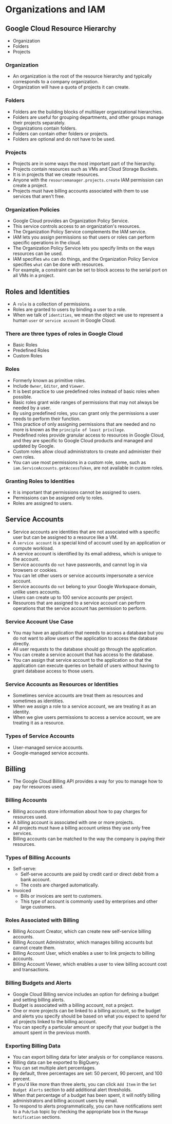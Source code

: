 # Organizations and IAM

## Google Cloud Resource Hierarchy

- Organization
- Folders
- Projects

### Organization

- An organization is the root of the resource hierarchy and typically corresponds to a company organization.
- Organization will have a quota of projects it can create.

### Folders

- Folders are the building blocks of multilayer organizational hierarchies. 
- Folders are useful for grouping departments, and other groups manage their projects separately.
- Organizations contain folders. 
- Folders can contain other folders or projects. 
- Folders are optional and do not have to be used.

### Projects

- Projects are in some ways the most important part of the hierarchy. 
- Projects contain resources such as VMs and Cloud Storage Buckets.
- It is in projects that we create resources.
- Anyone with the `resourcemanager.projects.create` IAM permission can create a project.
- Projects must have billing accounts associated with them to use services that aren't free.

### Organization Policies

- Google Cloud provides an Organization Policy Service.
- This service controls access to an organization's resources.
- The Organization Policy Service complements the IAM service.
- IAM lets you assign permissions so that users or roles can perform specific operations in the cloud.
- The Organization Policy Service lets you specify limits on the ways resources can be used.
- IAM specifies `who` can do things, and the Organization Policy Service specifies `what` can be done with resources.
- For example, a constraint can be set to block access to the serial port on all VMs in a project.

## Roles and Identities

- A `role` is a collection of permissions.
- Roles are granted to users by binding a user to a role.
- When we talk of `identities`, we mean the object we use to represent a human `user` or `service account` in Google Cloud.

### There are three types of roles in Google Cloud

- Basic Roles
- Predefined Roles
- Custom Roles

### Roles

- Formerly known as primitive roles.
- Include `Owner`, `Editor`, and `Viewer`.
- It is best practice to use predefined roles instead of basic roles when possible.
- Basic roles grant wide ranges of permissions that may not always be needed by a user.
- By using predefined roles, you can grant only the permissions a user needs to perform their function.
- This practice of only assigning permissions that are needed and no more is known as the `principle of least privilege`.
- Predefined roles provide granular access to resources in Google Cloud, and they are specific to Google Cloud products and managed and updated by Google.
- Custom roles allow cloud administrators to create and administer their own roles.
- You can use most permissions in a custom role, some, such as `iam.ServiceAccounts.getAccessToken`, are not available in custom roles.

### Granting Roles to Identities

- It is important that permissions cannot be assigned to users.
- Permissions can be assigned only to roles.
- Roles are assigned to users.

## Service Accounts

- Service accounts are identities that are not associated with a specific user but can be assigned to a resource like a VM.
- A `service account` is a special kind of account used by an application or compute workload.
- A service account is identified by its email address, which is unique to the account.
- Service accounts do `not` have passwords, and cannot log in via browsers or cookies.
- You can let other users or service accounts impersonate a service account.
- Service accounts do `not` belong to your Google Workspace domain, unlike users accounts.
- Users can create up to 100 service accounts per project.
- Resources that are assigned to a service account can perform operations that the service account has permission to perform.

### Service Account Use Case

- You may have an application that neeeds to access a database but you do not want to allow users of the application to access the database directly.
- All user requests to the database should go through the application.
- You can create a service account that has access to the database.
- You can assign that service account to the application so that the application can execute queries on behald of users without having to grant database access to those users.

### Service Accounts as Resources or Identities

- Sometimes service accounts are treat them as resources and sometimes as identities. 
- When we assign a role to a service account, we are treating it as an identity.
- When we give users permissions to access a service account, we are treating it as a resource.

### Types of Service Accounts

- User-managed service accounts.
- Google-managed service accounts.


## Billing

- The Google Cloud Billing API provides a way for you to manage how to pay for resources used.

### Billing Accounts

- Billing accounts store information about how to pay charges for resources used.
- A billing account is associated with one or more projects.
- All projects must have a billing account unless they use only free services.
- Billing accounts can be matched to the way the company is paying their resources.

### Types of Billing Accounts

- Self-serve:
	- Self-serve accounts are paid by credit card or direct debit from a bank account.
	- The costs are charged automatically.
- Invoiced
	- Bills or invoices are sent to customers.
	- This type of account is commonly used by enterprises and other large customers.

### Roles Associated with Billing

- Billing Account Creator, which can create new self-service billing accounts.
- Billing Account Administrator, which manages billing accounts but cannot create them.
- Billing Account User, which enables a user to link projects to billing accounts.
- Billing Account Viewer, which enables a user to view billing account cost and transactions.

### Billing Budgets and Alerts

- Google Cloud Billing service includes an option for defining a budget and setting billing alerts.
- Budget is associated with a billing account, not a project.
- One or more projects can be linked to a billing account, so the budget and alerts you specify should be based on what you expect to spend for all projects linked to the billing account.
- You can specify a particular amount or specify that your budget is the amount spent in the previous month.

### Exporting Billing Data

- You can export billing data for later analysis or for compliance reasons.
- Billing data can be exported to BigQuery.
- You can set multiple alert percentages.
- By default, three percentages are set: 50 percent, 90 percent, and 100 percent.
- If you'd like more than three alerts, you can click `Add Item` in the `Set Budget Alerts` section to add additional alert thresholds.
- When that percentage of a budget has been spent, it will notify billing administrators and billing account users by email.
- To respond to alerts programmatically, you can have notifications sent to a `Pub/Sub` topic by checking the appropriate box in the `Manage Notification` sections.

